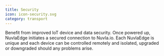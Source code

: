 ```yaml
---
title: Security
icon: icon-security.svg
category: transport
---
```


Benefit from improved IoT device and data security. Once powered up, NuvlaEdge initiates a secured connection to Nuvla.io.  Each NuvlaEdge is unique and each device can be controlled remotely and isolated, upgraded or downgraded should any problems arise. 
